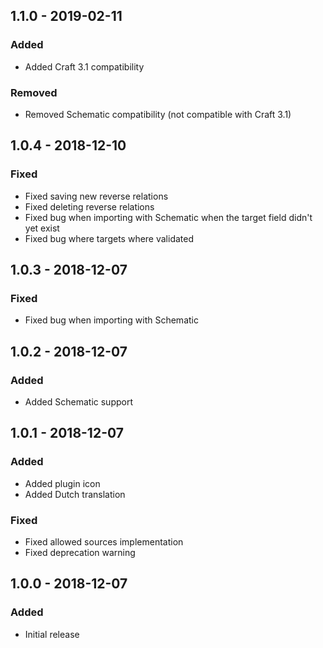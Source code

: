 ## 1.1.0 - 2019-02-11
### Added
- Added Craft 3.1 compatibility

### Removed
- Removed Schematic compatibility (not compatible with Craft 3.1)

## 1.0.4 - 2018-12-10
### Fixed
- Fixed saving new reverse relations
- Fixed deleting reverse relations
- Fixed bug when importing with Schematic when the target field didn't yet exist
- Fixed bug where targets where validated

## 1.0.3 - 2018-12-07
### Fixed
- Fixed bug when importing with Schematic

## 1.0.2 - 2018-12-07
### Added
- Added Schematic support

## 1.0.1 - 2018-12-07
### Added
- Added plugin icon
- Added Dutch translation

### Fixed
- Fixed allowed sources implementation
- Fixed deprecation warning

## 1.0.0 - 2018-12-07
### Added
- Initial release

